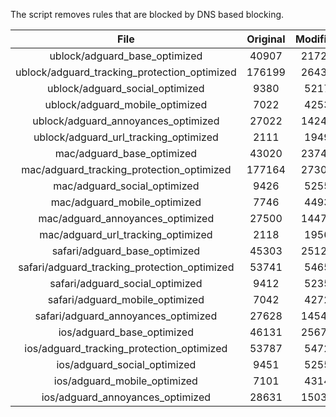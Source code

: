 The script removes rules that are blocked by DNS based blocking.


| File | Original | Modified |
|:----:|:-----:|:-----:|
| ublock/adguard_base_optimized | 40907 | 21725 |
| ublock/adguard_tracking_protection_optimized | 176199 | 26432 |
| ublock/adguard_social_optimized | 9380 | 5217 |
| ublock/adguard_mobile_optimized | 7022 | 4253 |
| ublock/adguard_annoyances_optimized | 27022 | 14241 |
| ublock/adguard_url_tracking_optimized | 2111 | 1949 |
| mac/adguard_base_optimized | 43020 | 23741 |
| mac/adguard_tracking_protection_optimized | 177164 | 27309 |
| mac/adguard_social_optimized | 9426 | 5255 |
| mac/adguard_mobile_optimized | 7746 | 4493 |
| mac/adguard_annoyances_optimized | 27500 | 14474 |
| mac/adguard_url_tracking_optimized | 2118 | 1956 |
| safari/adguard_base_optimized | 45303 | 25121 |
| safari/adguard_tracking_protection_optimized | 53741 | 5465 |
| safari/adguard_social_optimized | 9412 | 5235 |
| safari/adguard_mobile_optimized | 7042 | 4272 |
| safari/adguard_annoyances_optimized | 27628 | 14548 |
| ios/adguard_base_optimized | 46131 | 25673 |
| ios/adguard_tracking_protection_optimized | 53787 | 5472 |
| ios/adguard_social_optimized | 9451 | 5255 |
| ios/adguard_mobile_optimized | 7101 | 4314 |
| ios/adguard_annoyances_optimized | 28631 | 15032 |